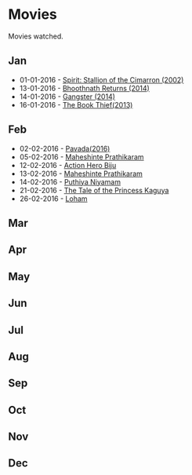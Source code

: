 # Movies
Movies watched.

## Jan
* 01-01-2016 - [Spirit: Stallion of the Cimarron (2002)](http://www.imdb.com/title/tt0166813/)
* 13-01-2016 - [Bhoothnath Returns (2014)](http://www.imdb.com/title/tt3531852/)
* 14-01-2016 - [Gangster (2014) ](http://www.imdb.com/title/tt3661976/)
* 16-01-2016 - [The Book Thief(2013)](http://www.imdb.com/title/tt0816442/)

## Feb
* 02-02-2016 - [Pavada(2016)](http://www.imdb.com/title/tt5068280/)
* 05-02-2016 - [Maheshinte Prathikaram](http://www.imdb.com/title/tt4851630/)
* 12-02-2016 - [Action Hero Biju](http://www.imdb.com/title/tt5320514/)
* 13-02-2016 - [Maheshinte Prathikaram](http://www.imdb.com/title/tt4851630/)
* 14-02-2016 - [Puthiya Niyamam](http://www.imdb.com/title/tt5323568/)
* 21-02-2016 - [The Tale of the Princess Kaguya](http://www.imdb.com/title/tt2576852/)
* 26-02-2016 - [Loham](http://www.imdb.com/title/tt4881242/)


## Mar

## Apr

## May

## Jun

## Jul

## Aug

## Sep

## Oct

## Nov

## Dec

